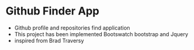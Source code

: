 # Github Finder App

- Github profile and repositories find application
- This project has been implemented Bootswatch bootstrap and Jquery
- inspired from Brad Traversy
